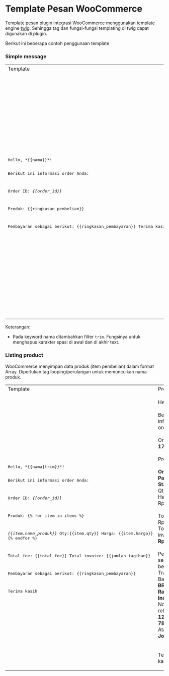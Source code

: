 # Template Pesan WooCommerce

Template pesan plugin integrasi WooCommerce menggunakan template engine [twig](https://twig.symfony.com/doc/3.x/). Sehingga tag dan fungsi-fungsi templating di twig dapat digunakan di plugin.

Berikut ini beberapa contoh penggunaan template

### Simple message

<table><tr><td>Template</td><td>Preview</td></tr><tr><td>
<pre>
Hello, *{{nama}}*!

Berikut ini informasi order Anda:

Order ID: *{{order_id}}*

Produk:
{{ringkasan_pembelian}}

Pembayaran sebagai berikut:
{{ringkasan_pembayaran}}
Terima kasih
</pre>

</td><td>

Hello, <b>John</b>!<br><br>Berikut ini informasi order Anda:<br><br>Order ID: <b>1775</b><br><br>Produk:<br>OneSender Paket Starter<br>1 x Rp150.000 = Rp150.000<br><br><br>Pembayaran sebagai berikut:<br>Transfer Bank<br><b>BRI (Bank Rakyat Indonesia)</b><br>Nomor rekening: <b>123-456-789</b><br>Atas nama: <b>John</b><br><br><br>Terima kasih

</td></tr></table>

Keterangan:
- Pada keyword nama ditambahkan filter `trim`. Fungsinya untuk menghapus karakter spasi di awal dan di akhir text.

### Listing product
WooCommerce menyimpan data produk (item pembelian) dalam format Array. Diperlukan tag looping/perulangan untuk memunculkan nama produk.


<table><tr><td>Template</td><td>Preview</td></tr><tr><td>
<pre>
Hello, *{{nama|trim}}*!

Berikut ini informasi order Anda:

Order ID: *{{order_id}}*

Produk:
{% for item in items %}

*{{item.nama_produk}}*
Qty:{{item.qty}} 
Harga: {{item.harga}}
{% endfor %}

Total fee: {{total_fee}}
Total invoice: {{jumlah_tagihan}}

Pembayaran sebagai berikut:
{{ringkasan_pembayaran}}

Terima kasih
</pre>

</td><td>

Hello, <b>John</b>!<br><br>Berikut ini informasi order Anda:<br><br>Order ID: <b>1775</b><br><br>Produk:<br><br><b>OneSender Paket Starter</b><br>Qty:1 <br>Harga: Rp150.000<br><br>Total fee: -Rp487<br>Total invoice: <b>Rp149.513</b><br><br>Pembayaran sebagai berikut:<br>Transfer Bank<br><b>BRI (Bank Rakyat Indonesia)</b><br>Nomor rekening: <b>123-456-789</b><br>Atas nama: <b>John</b><br><br><br>Terima kasih

</td></tr></table>

